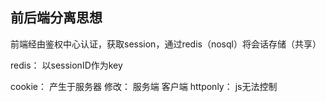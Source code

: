 ## 前后端分离思想

前端经由鉴权中心认证，获取session，通过redis（nosql）将会话存储（共享）

redis： 以sessionID作为key

cookie： 产生于服务器
修改： 服务端 客户端
httponly： js无法控制